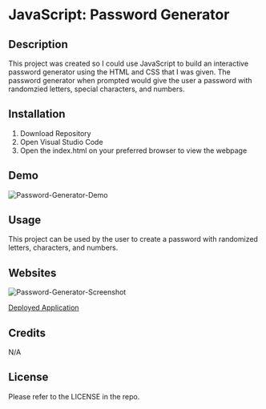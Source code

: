 # JavaScript: Password Generator 

## Description 

This project was created so I could use JavaScript to build an interactive password generator using the HTML and CSS that I was given. The password generator when prompted would give the user a password with randomzied letters, special characters, and numbers. 


## Installation 

1. Download Repository
2. Open Visual Studio Code 
3. Open the index.html on your preferred browser to view the webpage

## Demo 


![Password-Generator-Demo](https://github.com/kimberlie901/Protect-the-Password/blob/main/Assets/03-javascript-homework-demo.png) 

## Usage 

This project can be used by the user to create a password with 
randomized letters, characters, and numbers.   

## Websites 

![Password-Generator-Screenshot](https://github.com/kimberlie901/Protect-the-Password/blob/main/assets/Screenshot%202023-03-17%20at%2010.07.08%20PM.png)

[Deployed Application](https://kimberlie901.github.io/Protect-the-Password/) 

## Credits 

N/A

## License

Please refer to the LICENSE in the repo.  
